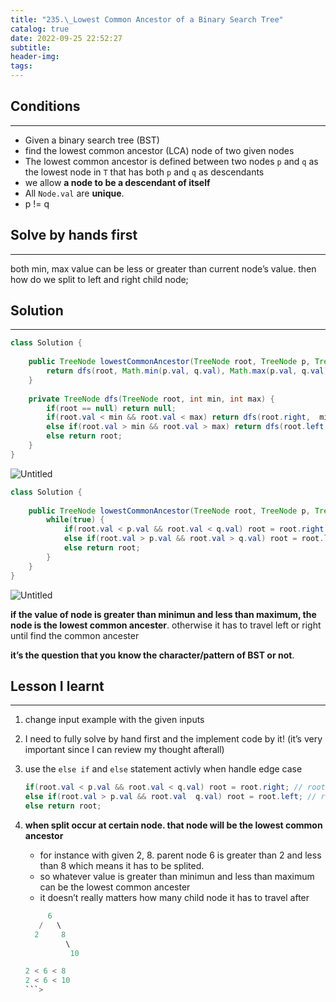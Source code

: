 ```yaml
---
title: "235.\_Lowest Common Ancestor of a Binary Search Tree"
catalog: true
date: 2022-09-25 22:52:27
subtitle:
header-img:
tags:
---
```

## Conditions

---

- Given a binary search tree (BST)
- find the lowest common ancestor (LCA) node of two given nodes
- The lowest common ancestor is defined between two nodes `p` and `q` as the lowest node in `T` that has both `p` and `q` as descendants
- we allow **a node to be a descendant of itself**
- All `Node.val` are **unique**.
- p != q

## Solve by hands first

---

both min, max value can be less or greater than current node’s value. then how do we split to left and right child node;

## Solution

---

```java
class Solution {
    
    public TreeNode lowestCommonAncestor(TreeNode root, TreeNode p, TreeNode q) {
        return dfs(root, Math.min(p.val, q.val), Math.max(p.val, q.val));
    }
    
    private TreeNode dfs(TreeNode root, int min, int max) {
        if(root == null) return null;
        if(root.val < min && root.val < max) return dfs(root.right,  min,  max);
        else if(root.val > min && root.val > max) return dfs(root.left,  min,  max);
        else return root;
    }
}
```

![Untitled](https://s3-us-west-2.amazonaws.com/secure.notion-static.com/9c29bf31-5abc-46b4-ba09-49ad38c69e6f/Untitled.png)

```java
class Solution {
    
    public TreeNode lowestCommonAncestor(TreeNode root, TreeNode p, TreeNode q) {
        while(true) {
            if(root.val < p.val && root.val < q.val) root = root.right;
            else if(root.val > p.val && root.val > q.val) root = root.left;
            else return root;
        }
    }
}
```

![Untitled](https://s3-us-west-2.amazonaws.com/secure.notion-static.com/b1448a13-4070-48a4-b6e1-0cb7a6657fd1/Untitled.png)

**if the value of node is greater than minimun and less than maximum, the node is the lowest common ancester**. otherwise it has to travel left or right until find the common ancester

**it’s the question that you know the character/pattern of BST or not**. 

## Lesson I learnt

---

1. change input example with the given inputs
2. I need to fully solve by hand first and the implement code by it! (it’s very important since I can review my thought afterall)
3. use the `else if` and `else` statement activly when handle edge case
    
    ```java
    if(root.val < p.val && root.val < q.val) root = root.right; // root.val is less than both min, max
    else if(root.val > p.val && root.val  q.val) root = root.left; // root.val is greater than both min, max 
    else return root;
    ```
    
4. **when split occur at certain node. that node will be the lowest common ancestor**
    - for instance with given 2, 8. parent node 6 is greater than 2 and less than 8 which means it has to be splited.
    - so whatever value is greater than minimun and less than maximum can be the lowest common ancester
    - it doesn’t really matters how many child node it has to travel after
    
    ```java
         6   
       /   \
      2     8
             \ 
              10 
    ```
    
    ```java
    2 < 6 < 8
    2 < 6 < 10
    ```>
